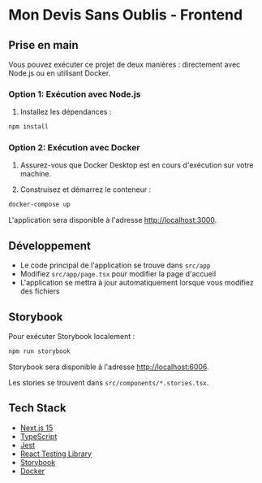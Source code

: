 # Mon Devis Sans Oublis - Frontend

## Prise en main

Vous pouvez exécuter ce projet de deux manières : directement avec Node.js ou en utilisant Docker.

### Option 1: Exécution avec Node.js

1. Installez les dépendances :

```bash copy
npm install
```

### Option 2: Exécution avec Docker

1. Assurez-vous que Docker Desktop est en cours d'exécution sur votre machine.

2. Construisez et démarrez le conteneur :

```bash copy
docker-compose up
```

L'application sera disponible à l'adresse [http://localhost:3000](http://localhost:3000).

## Développement

- Le code principal de l'application se trouve dans `src/app`
- Modifiez `src/app/page.tsx` pour modifier la page d'accueil
- L'application se mettra à jour automatiquement lorsque vous modifiez des fichiers

## Storybook

Pour exécuter Storybook localement :

```bash copy
npm run storybook
```

Storybook sera disponible à l'adresse [http://localhost:6006](http://localhost:6006).

Les stories se trouvent dans `src/components/*.stories.tsx`.

## Tech Stack

- [Next.js 15](https://nextjs.org/)
- [TypeScript](https://www.typescriptlang.org/)
- [Jest](https://jestjs.io/)
- [React Testing Library](https://testing-library.com/react)
- [Storybook](https://storybook.js.org/)
- [Docker](https://www.docker.com/)
